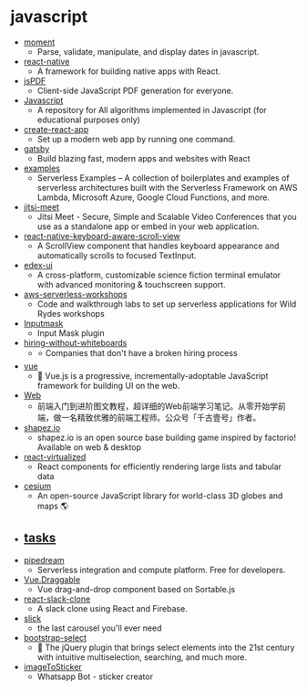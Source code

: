 # javascript
- [moment](https://github.com/moment/moment)
  - Parse, validate, manipulate, and display dates in javascript.
- [react-native](https://github.com/facebook/react-native)
  - A framework for building native apps with React.
- [jsPDF](https://github.com/MrRio/jsPDF)
  - Client-side JavaScript PDF generation for everyone.
- [Javascript](https://github.com/TheAlgorithms/Javascript)
  - A repository for All algorithms implemented in Javascript (for educational purposes only)
- [create-react-app](https://github.com/facebook/create-react-app)
  - Set up a modern web app by running one command.
- [gatsby](https://github.com/gatsbyjs/gatsby)
  - Build blazing fast, modern apps and websites with React
- [examples](https://github.com/serverless/examples)
  - Serverless Examples – A collection of boilerplates and examples of serverless architectures built with the Serverless Framework on AWS Lambda, Microsoft Azure, Google Cloud Functions, and more.
- [jitsi-meet](https://github.com/jitsi/jitsi-meet)
  - Jitsi Meet - Secure, Simple and Scalable Video Conferences that you use as a standalone app or embed in your web application.
- [react-native-keyboard-aware-scroll-view](https://github.com/APSL/react-native-keyboard-aware-scroll-view)
  - A ScrollView component that handles keyboard appearance and automatically scrolls to focused TextInput.
- [edex-ui](https://github.com/GitSquared/edex-ui)
  - A cross-platform, customizable science fiction terminal emulator with advanced monitoring & touchscreen support.
- [aws-serverless-workshops](https://github.com/aws-samples/aws-serverless-workshops)
  - Code and walkthrough labs to set up serverless applications for Wild Rydes workshops
- [Inputmask](https://github.com/RobinHerbots/Inputmask)
  - Input Mask plugin
- [hiring-without-whiteboards](https://github.com/poteto/hiring-without-whiteboards)
  - ⭐️ Companies that don't have a broken hiring process
- [vue](https://github.com/vuejs/vue)
  - 🖖 Vue.js is a progressive, incrementally-adoptable JavaScript framework for building UI on the web.
- [Web](https://github.com/qianguyihao/Web)
  - 前端入门到进阶图文教程，超详细的Web前端学习笔记。从零开始学前端，做一名精致优雅的前端工程师。公众号「千古壹号」作者。
- [shapez.io](https://github.com/tobspr/shapez.io)
  - shapez.io is an open source base building game inspired by factorio! Available on web & desktop
- [react-virtualized](https://github.com/bvaughn/react-virtualized)
  - React components for efficiently rendering large lists and tabular data
- [cesium](https://github.com/CesiumGS/cesium)
  - An open-source JavaScript library for world-class 3D globes and maps 🌎
- [tasks](https://github.com/rolling-scopes-school/tasks)
  - 
- [pipedream](https://github.com/PipedreamHQ/pipedream)
  - Serverless integration and compute platform. Free for developers.
- [Vue.Draggable](https://github.com/SortableJS/Vue.Draggable)
  - Vue drag-and-drop component based on Sortable.js
- [react-slack-clone](https://github.com/aakash-cr7/react-slack-clone)
  - A slack clone using React and Firebase.
- [slick](https://github.com/kenwheeler/slick)
  - the last carousel you'll ever need
- [bootstrap-select](https://github.com/snapappointments/bootstrap-select)
  - 🚀 The jQuery plugin that brings select elements into the 21st century with intuitive multiselection, searching, and much more.
- [imageToSticker](https://github.com/YogaSakti/imageToSticker)
  - Whatsapp Bot - sticker creator
